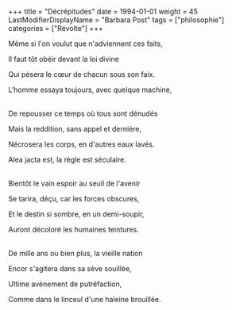 +++
title = "Décrépitudes"
date = 1994-01-01
weight = 45
LastModifierDisplayName = "Barbara Post"
tags = ["philosophie"]
categories = ["Révolte"]
+++

Même si l'on voulut que n'adviennent ces faits,

Il faut tôt obéir devant la loi divine

Qui pèsera le cœur de chacun sous son faix.

L'homme essaya toujours, avec quelque machine,

 \
De repousser ce temps où tous sont dénudés

Mais la reddition, sans appel et dernière,

Nécrosera les corps, en d'autres eaux lavés.

Alea jacta est, la règle est séculaire.

 \
Bientôt le vain espoir au seuil de l'avenir

Se tarira, déçu, car les forces obscures,

Et le destin si sombre, en un demi-soupir,

Auront décoloré les humaines teintures.

 \
De mille ans ou bien plus, la vieille nation

Encor s'agitera dans sa sève souillée,

Ultime avènement de putréfaction,

Comme dans le linceul d'une haleine brouillée.
